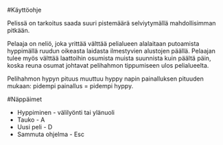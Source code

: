 #Käyttöohje

Pelissä on tarkoitus saada suuri pistemäärä selviytymällä mahdollisimman pitkään.

Pelaaja on neliö, joka yrittää välttää pelialueen alalaitaan putoamista hyppimällä ruudun oikeasta laidasta ilmestyvien alustojen päällä. Pelaajan tulee myös välttää laattoihin osumista muista suunnista kuin päältä päin, koska reuna osumat johtavat pelihahmon tippumiseen ulos pelialueelta.

Pelihahmon hypyn pituus muuttuu hyppy napin painalluksen pituuden mukaan: pidempi painallus = pidempi hyppy.

#Näppäimet
* Hyppiminen - välilyönti tai ylänuoli
* Tauko - A
* Uusi peli - D
* Sammuta ohjelma - Esc
